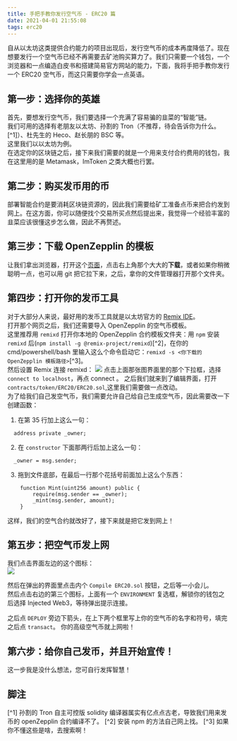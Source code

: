```yaml
---
title: 手把手教你发行空气币 - ERC20 篇
date: 2021-04-01 21:55:08
tags: erc20
---
```


自从以太坊这类提供合约能力的项目出现后，发行空气币的成本再度降低了。现在想要发行一个空气币已经不再需要去矿池购买算力了。我们只需要一个钱包，一个浏览器和一点编造白皮书和搭建简易官方网站的能力，下面，我将手把手教你发行一个 ERC20 空气币，而这只需要你学会一点英语。

## 第一步：选择你的英雄

首先，要想发行空气币，我们要选择一个充满了容易骗的韭菜的“智能”链。  
我们可用的选择有老朋友以太坊、孙割的 Tron（不推荐，待会告诉你为什么。[^1]）、杜先生的 Heco、赵长朋的 BSC 等。  
这里我们以以太坊为例。  
在选定你的区块链之后，接下来我们需要的就是一个用来支付合约费用的钱包，我在这里用的是 Metamask，ImToken 之类大概也行罢。

## 第二步：购买发币用的币

部署智能合约是要消耗区块链资源的，因此我们需要给矿工准备点币来把合约发到网上。在这方面，你可以随便找个交易所买点然后提出来，我觉得一个经验丰富的韭菜应该很懂这步怎么做，因此不再赘述。

## 第三步：下载 OpenZepplin 的模板

让我们拿出浏览器，打开这个[页面](https://github.com/OpenZeppelin/openzeppelin-contracts)，点击右上角那个大大的**下载**，或者如果你稍微聪明一点，也可以用 git 把它拉下来，之后，拿你的文件管理器打开那个文件夹。

## 第四步：打开你的发币工具

对于大部分人来说，最好用的发币工具就是以太坊官方的 [Remix IDE](https://http://remix.ethereum.org/)。  
打开那个网页之后，我们还需要导入 OpenZepplin 的空气币模板。  
这里推荐用 `remixd` 打开你本地的 OpenZepplin 合约模板文件夹：用 `npm` 安装 `remixd` 后(`npm install -g @remix-project/remixd`)[^2]，在你的 cmd/powershell/bash 里输入这么个命令启动它：`remixd -s <你下载的 OpenZepplin 模板路径>`[^3]。  
然后设置 Remix 连接 remixd：
![](/images/erc20-remix-import.png)
点击上面那张图界面里的那个下拉框，选择 `connect to localhost`，再点 connect 。
之后我们就来到了编辑界面，打开 `contracts/token/ERC20/ERC20.sol`,这里我们需要做一点改动。  
为了给我们自己发空气币，我们需要允许自己给自己生成空气币，因此需要改一下创建函数：  
1. 在第 35 行加上这么一句： 

```solidity
  address private _owner;
```

2. 在 `constructor` 下面那两行后加上这么一句：

```solidity
  _owner = msg.sender;
```

3. 拖到文件底部，在最后一行那个花括号前面加上这么个东西：

```solidity
    function Mint(uint256 amount) public {
        require(msg.sender == _owner);
        _mint(msg.sender, amount);
    }
```
  
这样，我们的空气合约就改好了，接下来就是把它发到网上！

## 第五步：把空气币发上网

我们点击界面左边的这个图标：  
![](/images/remix-compile.png)  

然后在弹出的界面里点击内个 `Compile ERC20.sol` 按钮，之后等一小会儿。  
然后点击右边的第三个图标，上面有一个 `ENVIRONMENT` 复选框，解锁你的钱包之后选择 Injected Web3，等待弹出提示连接。  

之后点 `DEPLOY` 旁边下箭头，在上下两个框里写上你的空气币的名字和符号，填完之后点 `transact`。 你的高级空气币就上网啦！

## 第六步：给你自己发币，并且开始宣传！

这一步我是没什么想法，您可自行发挥智慧！

## 脚注

[^1] 孙割的 Tron 自主可控版 solidity 编译器属实有亿点点古老，导致我们用来发币的 openZepplin 合约编译不了。
[^2] 安装 npm 的方法自己网上找。
[^3] 如果你不懂这些是啥，去搜索啊！
